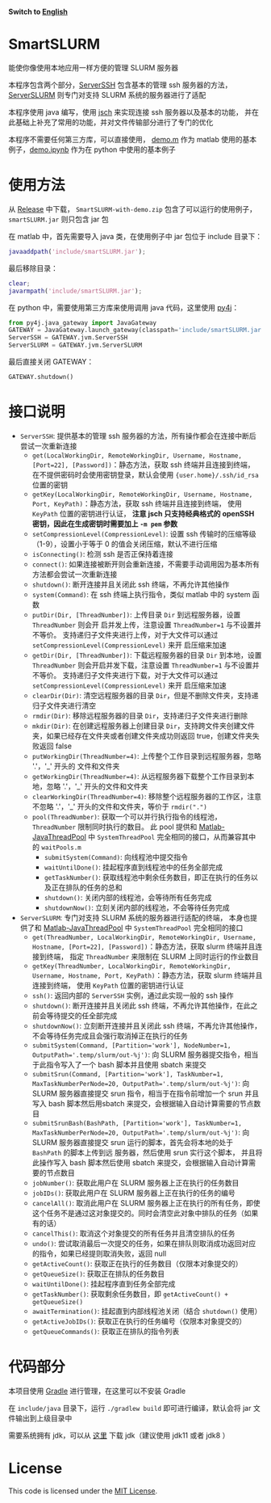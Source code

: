 **Switch to [English](README-en.md)**

# SmartSLURM
能使你像使用本地应用一样方便的管理 SLURM 服务器

本程序包含两个部分，[ServerSSH](include/java/src/ServerSSH.java) 包含基本的管理 ssh 服务器的方法，
[ServerSLURM](include/java/src/ServerSLURM.java) 则专门对支持 SLURM 系统的服务器进行了适配

本程序使用 java 编写，使用 [jsch](http://www.jcraft.com/jsch/) 来实现连接 ssh 服务器以及基本的功能，
并在此基础上补充了常用的功能，并对文件传输部分进行了专门的优化

本程序不需要任何第三方库，可以直接使用，
[demo.m](demo.m) 作为 matlab 使用的基本例子，[demo.ipynb](demo.ipynb) 作为在 python 中使用的基本例子

# 使用方法
从 [Release](https://github.com/CHanzyLazer/SmartSLURM/releases/tag/v1.2) 中下载， 
`SmartSLURM-with-demo.zip` 包含了可以运行的使用例子，`smartSLURM.jar` 则只包含 jar 包

在 matlab 中，首先需要导入 java 类，在使用例子中 jar 包位于 include 目录下：
```matlab
javaaddpath('include/smartSLURM.jar');
```
最后移除目录：
```matlab
clear;
javarmpath('include/smartSLURM.jar');
```

在 python 中，需要使用第三方库来使用调用 java 代码，这里使用 [py4j](https://www.py4j.org/)：
```python
from py4j.java_gateway import JavaGateway
GATEWAY = JavaGateway.launch_gateway(classpath='include/smartSLURM.jar')
ServerSSH = GATEWAY.jvm.ServerSSH
ServerSLURM = GATEWAY.jvm.ServerSLURM
```
最后直接关闭 GATEWAY：
```python
GATEWAY.shutdown()
```

# 接口说明
- `ServerSSH`: 提供基本的管理 ssh 服务器的方法，所有操作都会在连接中断后尝试一次重新连接
    - `get(LocalWorkingDir, RemoteWorkingDir, Username, Hostname, [Port=22], [Password])`：静态方法，获取 ssh 终端并且连接到终端，
    在不提供密码时会使用密钥登录，默认会使用 `{user.home}/.ssh/id_rsa` 位置的密钥
    - `getKey(LocalWorkingDir, RemoteWorkingDir, Username, Hostname, Port, KeyPath)`：静态方法，获取 ssh 终端并且连接到终端，
    使用 `KeyPath` 位置的密钥进行认证，
    **注意 jsch 只支持经典格式的 openSSH 密钥，因此在生成密钥时需要加上 `-m pem` 参数**
    - `setCompressionLevel(CompressionLevel)`: 设置 ssh 传输时的压缩等级（1-9），设置小于等于 0 的值会关闭压缩，默认不进行压缩
    - `isConnecting()`: 检测 ssh 是否正保持着连接
    - `connect()`: 如果连接被断开则会重新连接，不需要手动调用因为基本所有方法都会尝试一次重新连接
    - `shutdown()`: 断开连接并且关闭此 ssh 终端，不再允许其他操作
    - `system(Command)`: 在 ssh 终端上执行指令，类似 matlab 中的 system 函数
    - `putDir(Dir, [ThreadNumber])`: 上传目录 `Dir` 到远程服务器，设置 `ThreadNumber` 则会开 启并发上传，注意设置 `ThreadNumber=1` 与不设置并不等价。
    支持递归子文件夹进行上传，对于大文件可以通过 `setCompressionLevel(CompressionLevel)` 来开 启压缩来加速
    - `getDir(Dir, [ThreadNumber])`: 下载远程服务器的目录 `Dir` 到本地，设置 `ThreadNumber` 则会开启并发下载，注意设置 `ThreadNumber=1` 与不设置并不等价。
    支持递归子文件夹进行下载，对于大文件可以通过 `setCompressionLevel(CompressionLevel)` 来开 启压缩来加速
    - `clearDir(Dir)`: 清空远程服务器的目录 `Dir`，但是不删除文件夹，支持递归子文件夹进行清空
    - `rmdir(Dir)`: 移除远程服务器的目录 `Dir`，支持递归子文件夹进行删除
    - `mkdir(Dir)`: 在创建远程服务器上创建目录 `Dir`，支持跨文件夹创建文件夹，如果已经存在文件夹或者创建文件夹成功则返回 true，创建文件夹失败返回 false
    - `putWorkingDir(ThreadNumber=4)`: 上传整个工作目录到远程服务器，忽略 '.'，'_' 开头的 文件和文件夹
    - `getWorkingDir(ThreadNumber=4)`: 从远程服务器下载整个工作目录到本地，忽略 '.'，'_' 开头的文件和文件夹
    - `clearWorkingDir(ThreadNumber=4)`: 移除整个远程服务器的工作区，注意不忽略 '.'，'_' 开头的文件和文件夹，等价于 `rmdir(".")`
    - `pool(ThreadNumber)`: 获取一个可以并行执行指令的线程池，`ThreadNumber` 限制同时执行的数目。
    此 pool 提供和 [Matlab-JavaThreadPool](https://github.com/CHanzyLazer/CSRC-AlloyDatabase) 中 `SystemThreadPool` 完全相同的接口，从而兼容其中的 `waitPools.m`
        - `submitSystem(Command)`: 向线程池中提交指令
        - `waitUntilDone()`: 挂起程序直到线程池中的任务全部完成
        - `getTaskNumber()`: 获取线程池中剩余任务数目，即正在执行的任务以及正在排队的任务的总和
        - `shutdown()`: 关闭内部的线程池，会等待所有任务完成
        - `shutdownNow()`: 立刻关闭内部的线程池，不会等待任务完成
- `ServerSLURM`: 专门对支持 SLURM 系统的服务器进行适配的终端，
本身也提供了和 [Matlab-JavaThreadPool](https://github.com/CHanzyLazer/CSRC-AlloyDatabase) 中 `SystemThreadPool` 完全相同的接口
    - `get(ThreadNumber, LocalWorkingDir, RemoteWorkingDir, Username, Hostname, [Port=22], [Password])`：静态方法，获取 slurm 终端并且连接到终端，
    指定 `ThreadNumber` 来限制在 SLURM 上同时运行的作业数目
    - `getKey(ThreadNumber, LocalWorkingDir, RemoteWorkingDir, Username, Hostname, Port, KeyPath)`：静态方法，获取 slurm 终端并且连接到终端，
    使用 `KeyPath` 位置的密钥进行认证
    - `ssh()`: 返回内部的 `ServerSSH` 实例，通过此实现一般的 ssh 操作
    - `shutdown()`: 断开连接并且关闭此 ssh 终端，不再允许其他操作，在此之前会等待提交的任全部完成
    - `shutdownNow()`: 立刻断开连接并且关闭此 ssh 终端，不再允许其他操作，不会等待任务完成且会强行取消掉正在执行的任务
    - `submitSystem(Command, [Partition='work'], NodeNumber=1, OutputPath='.temp/slurm/out-%j')`: 
    向 SLURM 服务器提交指令，相当于此指令写入了一个 bash 脚本并且使用 sbatch 来提交
    - `submitSrun(Command, [Partition='work'], TaskNumber=1, MaxTaskNumberPerNode=20, OutputPath='.temp/slurm/out-%j')`: 
    向 SLURM 服务器直接提交 srun 指令，相当于在指令前增加一个 srun 并且写入 bash 脚本然后用sbatch 来提交，会根据输入自动计算需要的节点数目
    - `submitSrunBash(BashPath, [Partition='work'], TaskNumber=1, MaxTaskNumberPerNode=20, OutputPath='.temp/slurm/out-%j')`: 
    向 SLURM 服务器直接提交 srun 运行的脚本，首先会将本地的处于 `BashPath` 的脚本上传到远 服务器，然后使用 srun 实行这个脚本，
    并且将此操作写入 bash 脚本然后使用 sbatch 来提交，会根据输入自动计算需要的节点数目
    - `jobNumber()`: 获取此用户在 SLURM 服务器上正在执行的任务数目
    - `jobIDs()`: 获取此用户在 SLURM 服务器上正在执行的任务的编号
    - `cancelAll()`: 取消此用户在 SLURM 服务器上正在执行的所有任务，即使这个任务不是通过这对象提交的。同时会清空此对象中排队的任务（如果有的话）
    - `cancelThis()`: 取消这个对象提交的所有任务并且清空排队的任务
    - `undo()`: 尝试取消最后一次提交的任务，如果在排队则取消成功返回对应的指令，如果已经提则取消失败，返回 null
    - `getActiveCount()`: 获取正在执行的任务数目（仅限本对象提交的）
    - `getQueueSize()`: 获取正在排队的任务数目
    - `waitUntilDone()`: 挂起程序直到任务全部完成
    - `getTaskNumber()`: 获取剩余任务数目，即 `getActiveCount() + getQueueSize()`
    - `awaitTermination()`: 挂起直到内部线程池关闭（结合 `shutdown()` 使用）
    - `getActiveJobIDs()`: 获取正在执行的任务编号（仅限本对象提交的）
    - `getQueueCommands()`: 获取正在排队的指令列表

# 代码部分
本项目使用 [Gradle](https://gradle.org/) 进行管理，在这里可以不安装 Gradle

在 `include/java` 目录下，运行 `./gradlew build` 即可进行编译，默认会将 jar 文件输出到上级目录中

需要系统拥有 jdk，可以从 [这里](https://mirrors.tuna.tsinghua.edu.cn/Adoptium/) 下载 jdk（建议使用 jdk11 或者 jdk8 ）


# License
This code is licensed under the [MIT License](LICENSE).
